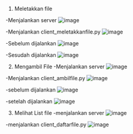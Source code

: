 1.  Meletakkan file 

-Menjalankan server
![image](https://user-images.githubusercontent.com/37465687/77454144-b904c200-6e2a-11ea-91fe-c801ae3d1d53.png)

-Menjalankan client_meletakkanfile.py
![image](https://user-images.githubusercontent.com/37465687/77454316-f0736e80-6e2a-11ea-98a7-2b71df95ed81.png)

-Sebelum dijalankan
![image](https://user-images.githubusercontent.com/37465687/77454256-ddf93500-6e2a-11ea-8fd8-876ad28b87e2.png)

-Sesudah dijalankan
![image](https://user-images.githubusercontent.com/37465687/77454363-fff2b780-6e2a-11ea-8a38-fce5a5348371.png)

2. Mengambil File
-Menjalankan server
![image](https://user-images.githubusercontent.com/37465687/77454144-b904c200-6e2a-11ea-91fe-c801ae3d1d53.png)

-Menjalankan client_ambilfile.py
![image](https://user-images.githubusercontent.com/37465687/77454604-552ec900-6e2b-11ea-944f-f29603fce375.png)


-sebelum dijalankan
![image](https://user-images.githubusercontent.com/37465687/77454557-43e5bc80-6e2b-11ea-804d-73a914467d54.png)

-setelah dijalankan
![image](https://user-images.githubusercontent.com/37465687/77454637-62e44e80-6e2b-11ea-9e7e-62525d1171b8.png)


3. Melihat List file
-menjalankan server
![image](https://user-images.githubusercontent.com/37465687/77454144-b904c200-6e2a-11ea-91fe-c801ae3d1d53.png)

-menjalankan client_daftarfile.py
![image](https://user-images.githubusercontent.com/37465687/77454731-84453a80-6e2b-11ea-87dd-401a3ce6bb6e.png)

